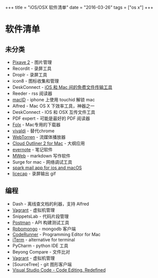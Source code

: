 +++
title = "iOS/OSX 软件清单"
date = "2016-03-26"
tags = ["os x"]
+++

# 软件清单

## 未分类

* [Pixave 2](http://www.littlehj.com/) - 图片管理
* Recordit - 录屏工具
* Droplr - 录屏工具
* icon8 - 图标收集和管理
* DeskConnect - [iOS 和 Mac 间的免费文件传输工具](http://sspai.com/33436)
* Reeder - rss 阅读器
* [macID](http://macid.co/) - iphone 上使用 touchid 解锁 mac
* Alfred - Mac OS X 下效率工具，神器之一
* DeskConnect - IOS 和 OSX 互传文件工具
* PDF expert - 可能是最好的 PDF 阅读器
* [Folx](http://mac.eltima.com/download-manager.html) - Mac专用的下载器
* [vivaldi](https://vivaldi.com/?lang=zh) - 替代chrome
* [WebTorren](https://webtorrent.io/) - 流媒体播放器
* [Cloud Outliner 2 for Mac](https://itunes.apple.com/cn/app/cloud-outliner-2-pro-outline/id1024917449?mt=1&app=music&ign-mpt=uo%3D4) - 大纲应用
* [evernote]() - 笔记软件
* [MWeb]() - markdown 写作软件
* Surge for mac - 网络调试工具
* [spark mail app for ios and macOS](https://sparkmailapp.com/)
* [licecap](http://www.cockos.com/licecap/) - 录屏输出 gif

## 编程

* Dash - 离线查文档的利器，支持 Alfred
* [Vagrant](https://www.vagrantup.com/) - 虚拟机管理
* SnippetsLab - 代码片段管理
* [Postman]() - API 构建测试工具
* [Robomongo]() - mongodb 客户端
* [CodeRunner]() - Programming Editor for Mac
* [iTerm]() - alternative for terminal
* PyCharm - python IDE 工具
* Beyong Compare - 文件比对
* [Vagrant](https://www.vagrantup.com/) - 虚拟机管理
* [SourceTree] - git 图形客户端
* [Visual Studio Code - Code Editing. Redefined](https://code.visualstudio.com/)

## 

